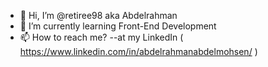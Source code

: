 - 👋 Hi, I’m @retiree98 aka Abdelrahman
- 🌱 I’m currently learning Front-End Development
- 📫 How to reach me? --at my LinkedIn ( https://www.linkedin.com/in/abdelrahmanabdelmohsen/ )

<!---
retiree98/retiree98 is a ✨ special ✨ repository because its `README.md` (this file) appears on your GitHub profile.
You can click the Preview link to take a look at your changes.
--->
